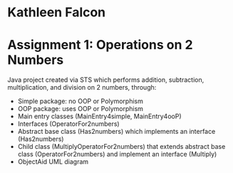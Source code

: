 # Kathleen Falcon
# Assignment 1: Operations on 2 Numbers
Java project created via STS which performs addition, subtraction, multiplication, and division on 2 numbers, through:
- Simple package: no OOP or Polymorphism
- OOP package: uses OOP or Polymorphism
- Main entry classes (MainEntry4simple, MainEntry4ooP)
- Interfaces (OperatorFor2numbers)
- Abstract base class (Has2numbers) which implements an interface (Has2numbers)
- Child class (MultiplyOperatorFor2numbers) that extends abstract base class (OperatorFor2numbers) and implement an interface (Multiply)
- ObjectAid UML diagram